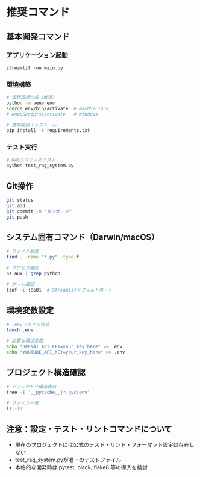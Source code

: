 # 推奨コマンド

## 基本開発コマンド

### アプリケーション起動
```bash
streamlit run main.py
```

### 環境構築
```bash
# 仮想環境作成（推奨）
python -m venv env
source env/bin/activate  # macOS/Linux
# env\Scripts\activate   # Windows

# 依存関係インストール
pip install -r requirements.txt
```

### テスト実行
```bash
# RAGシステムのテスト
python test_rag_system.py
```

## Git操作
```bash
git status
git add .
git commit -m "メッセージ"
git push
```

## システム固有コマンド（Darwin/macOS）
```bash
# ファイル検索
find . -name "*.py" -type f

# プロセス確認
ps aux | grep python

# ポート確認
lsof -i :8501  # Streamlitデフォルトポート
```

## 環境変数設定
```bash
# .envファイル作成
touch .env

# 必要な環境変数
echo "OPENAI_API_KEY=your_key_here" >> .env
echo "YOUTUBE_API_KEY=your_key_here" >> .env
```

## プロジェクト構造確認
```bash
# ディレクトリ構造表示
tree -I '__pycache__|*.pyc|env'

# ファイル一覧
ls -la
```

## 注意：設定・テスト・リントコマンドについて
- 現在のプロジェクトには公式のテスト・リント・フォーマット設定は存在しない
- test_rag_system.pyが唯一のテストファイル  
- 本格的な開発時は pytest, black, flake8 等の導入を検討